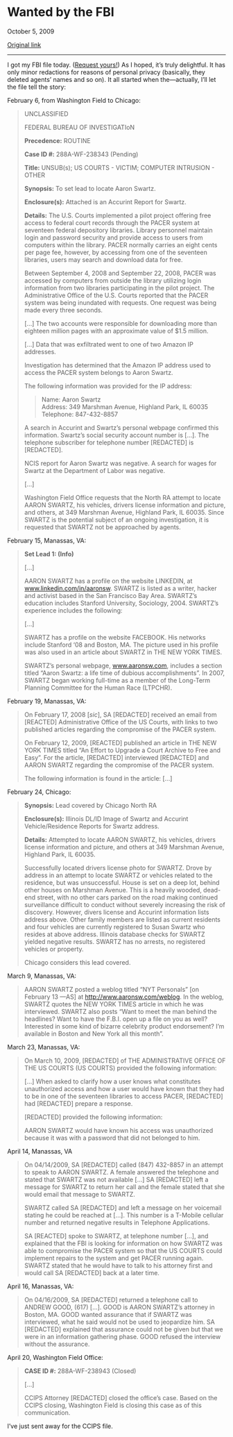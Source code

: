 Wanted by the FBI
=================

October 5, 2009

[Original link](http://www.aaronsw.com/weblog/fbifile)

* * * * *

I got my FBI file today. ([Request
yours!](http://foia.fbi.gov/privacy_instruc.htm)) As I hoped, it’s truly
delightful. It has only minor redactions for reasons of personal privacy
(basically, they deleted agents’ names and so on). It all started when
the—actually, I’ll let the file tell the story:

February 6, from Washington Field to Chicago:

> UNCLASSIFIED
>
> FEDERAL BUREAU OF INVESTIGATIoN
>
> **Precedence:** ROUTINE
>
> **Case ID \#:** 288A-WF-238343 (Pending)
>
> **Title:** UNSUB(s); US COURTS - VICTIM; COMPUTER INTRUSION - OTHER
>
> **Synopsis:** To set lead to locate Aaron Swartz.
>
> **Enclosure(s):** Attached is an Accurint Report for Swartz.
>
> **Details:** The U.S. Courts implemented a pilot project offering free
> access to federal court records through the PACER system at seventeen
> federal depository libraries. Library personnel maintain login and
> password security and provide access to users from computers within
> the library. PACER normally carries an eight cents per page fee,
> however, by accessing from one of the seventeen libraries, users may
> search and download data for free.
>
> Between September 4, 2008 and September 22, 2008, PACER was accessed
> by computers from outside the library utilizing login information from
> two libraries participating in the pilot project. The Administrative
> Office of the U.S. Courts reported that the PACER system was being
> inundated with requests. One request was being made every three
> seconds.
>
> […] The two accounts were responsible for downloading more than
> eighteen million pages with an approximate value of \$1.5 million.
>
> […] Data that was exfiltrated went to one of two Amazon IP addresses.
>
> Investigation has determined that the Amazon IP address used to access
> the PACER system belongs to Aaron Swartz.
>
> The following information was provided for the IP address:
>
> > Name: Aaron Swartz\
> >  Address: 349 Marshman Avenue, Highland Park, IL 60035\
> >  Telephone: 847-432-8857
>
> A search in Accurint and Swartz’s personal webpage confirmed this
> information. Swartz’s social security account number is […]. The
> telephone subscriber for telephone number [REDACTED] is [REDACTED].
>
> NCIS report for Aaron Swartz was negative. A search for wages for
> Swartz at the Department of Labor was negative.
>
> […]
>
> Washington Field Office requests that the North RA attempt to locate
> AARON SWARTZ, his vehicles, drivers license information and picture,
> and others, at 349 Marshman Avenue, Highland Park, IL 60035. Since
> SWARTZ is the potential subject of an ongoing investigation, it is
> requested that SWARTZ not be approached by agents.

February 15, Manassas, VA:

> **Set Lead 1: (Info)**
>
> […]
>
> AARON SWARTZ has a profile on the website LINKEDIN, at
> www.linkedin.com/in/aaronsw. SWARTZ is listed as a writer, hacker and
> activist based in the San Francisco Bay Area. SWARTZ’s education
> includes Stanford University, Sociology, 2004. SWARTZ’s experience
> includes the following:
>
> […]
>
> SWARTZ has a profile on the website FACEBOOK. His networks include
> Stanford ‘08 and Boston, MA. The picture used in his profile was also
> used in an article about SWARTZ in THE NEW YORK TIMES.
>
> SWARTZ’s personal webpage, www.aaronsw.com, includes a section titled
> “Aaron Swartz: a life time of dubious accomplishments”. In 2007,
> SWARTZ began working full-time as a member of the Long-Term Planning
> Committee for the Human Race (LTPCHR).

February 19, Manassas, VA:

> On February 17, 2008 [*sic*], SA [REDACTED] received an email from
> [REACTED] Administrative Office of the US Courts, with links to two
> published articles regarding the compromise of the PACER system.
>
> On February 12, 2009, [REACTED] published an article in THE NEW YORK
> TIMES titled “An Effort to Upgrade a Court Archive to Free and Easy”.
> For the article, [REDACTED] interviewed [REDACTED] and AARON SWARTZ
> regarding the compromise of the PACER system.
>
> The following information is found in the article: […]

February 24, Chicago:

> **Synopsis:** Lead covered by Chicago North RA
>
> **Enclosure(s):** Illinois DL/ID Image of Swartz and Accurint
> Vehicle/Residence Reports for Swartz address.
>
> **Details:** Attempted to locate AARON SWARTZ, his vehicles, drivers
> license information and picture, and others at 349 Marshman Avenue,
> Highland Park, IL 60035.
>
> Successfully located drivers license photo for SWARTZ. Drove by
> address in an attempt to locate SWARTZ or vehicles related to the
> residence, but was unsuccessful. House is set on a deep lot, behind
> other houses on Marshman Avenue. This is a heavily wooded, dead-end
> street, with no other cars parked on the road making continued
> surveillance difficult to conduct without severely increasing the risk
> of discovery. However, divers license and Accurint information lists
> address above. Other family members are listed as current residents
> and four vehicles are currently registered to Susan Swartz who resides
> at above address. Illinois database checks for SWARTZ yielded negative
> results. SWARTZ has no arrests, no registered vehicles or property.
>
> Chicago considers this lead covered.

March 9, Manassas, VA:

> AARON SWARTZ posted a weblog titled “NYT Personals” [on February 13
> —AS] at http://www.aaronsw.com/weblog. In the weblog, SWARTZ quotes
> the NEW YORK TIMES article in which he was interviewed. SWARTZ also
> posts “Want to meet the man behind the headlines? Want to have the
> F.B.I. open up a file on you as well? Interested in some kind of
> bizarre celebrity product endorsement? I’m available in Boston and New
> York all this month”.

March 23, Manassas, VA:

> On March 10, 2009, [REDACTED] of THE ADMINISTRATIVE OFFICE OF THE US
> COURTS (US COURTS) provided the following information:
>
> […] When asked to clarify how a user knows what constitutes
> unauthorized access and how a user would have known that they had to
> be in one of the seventeen libraries to access PACER, [REDACTED] had
> [REDACTED] prepare a response.
>
> [REDACTED] provided the following information:
>
> AARON SWARTZ would have known his access was unauthorized because it
> was with a password that did not belonged to him.

April 14, Manassas, VA

> On 04/14/2009, SA [REDACTED] called (847) 432-8857 in an attempt to
> speak to AARON SWARTZ. A female answered the telephone and stated that
> SWARTZ was not available […] SA [REDACTED] left a message for SWARTZ
> to return her call and the female stated that she would email that
> message to SWARTZ.
>
> SWARTZ called SA [REDACTED] and left a message on her voicemail
> stating he could be reached at […]. This number is a T-Mobile cellular
> number and returned negative results in Telephone Applications.
>
> SA [REACTED] spoke to SWARTZ, at telephone number […], and explained
> that the FBI is looking for information on how SWARTZ was able to
> compromise the PACER system so that the US COURTS could implement
> repairs to the system and get PACER running again. SWARTZ stated that
> he would have to talk to his attorney first and would call SA
> [REDACTED] back at a later time.

April 16, Manassas, VA:

> On 04/16/2009, SA [REDACTED] returned a telephone call to ANDREW GOOD,
> (617) […]. GOOD is AARON SWARTZ’s attorney in Boston, MA. GOOD wanted
> assurance that if SWARTZ was interviewed, what he said would not be
> used to jeopardize him. SA [REDACTED] explained that assurance could
> not be given but that we were in an information gathering phase. GOOD
> refused the interview without the assurance.

April 20, Washington Field Office:

> **CASE ID \#:** 288A-WF-238943 (Closed)
>
> […]
>
> CCIPS Attorney [REDACTED] closed the office’s case. Based on the CCIPS
> closing, Washington Field is closing this case as of this
> communication.

I’ve just sent away for the CCIPS file.
